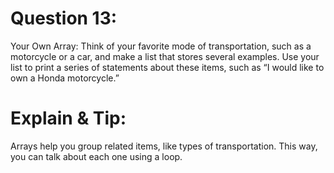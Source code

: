 # Question 13: 
Your Own Array: Think of your favorite mode of transportation, such as a motorcycle or a car, and make a list that stores several examples. Use your list to print a series of statements about these items, such as “I would like to own a Honda motorcycle.”

# Explain & Tip: 
Arrays help you group related items, like types of transportation. This way, you can talk about each one using a loop.
